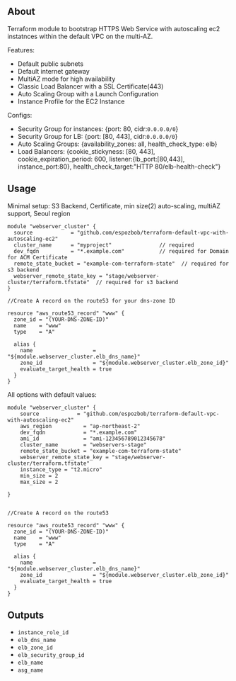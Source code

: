 ## About
Terraform module to bootstrap HTTPS Web Service with autoscaling ec2 instatnces within the default VPC on the multi-AZ.

Features:
* Default public subnets
* Default internet gateway
* MultiAZ mode for high availability 
* Classic Load Balancer with a SSL Certificate(443)
* Auto Scaling Group with a Launch Configuration
* Instance Profile for the EC2 Instance


Configs:
- Security Group for instances: {port: 80, cidr:`0.0.0.0/0`}
- Security Group for LB: {port: [80, 443], cidr:`0.0.0.0/0`}
- Auto Scaling Groups: {availability_zones: all, health_check_type: elb}
- Load Balancers: {cookie_stickyness: [80, 443], cookie_expiration_period: 600, listener:{lb_port:[80,443], instance_port:80}, health_check_target:"HTTP 80/elb-health-check"}



## Usage

Minimal setup: S3 Backend, Certificate, min size(2) auto-scaling, multiAZ support, Seoul region

```
module "webserver_cluster" {
  source            = "github.com/espozbob/terraform-default-vpc-with-autoscaling-ec2"
  cluster_name      = "myproject"               // required
  dev_fqdn          = "*.example.com"           // required for Domain for ACM Certificate
  remote_state_bucket = "example-com-terraform-state"  // required for s3 backend
  webserver_remote_state_key = "stage/webserver-cluster/terraform.tfstate"  // required for s3 backend
}

//Create A record on the route53 for your dns-zone ID

resource "aws_route53_record" "www" {
  zone_id = "(YOUR-DNS-ZONE-ID)"
  name    = "www"
  type    = "A"

  alias {
    name                   = "${module.webserver_cluster.elb_dns_name}"
    zone_id                = "${module.webserver_cluster.elb_zone_id}"
    evaluate_target_health = true
  }
}
```


All options with default values:

```
module "webserver_cluster" {
    source            = "github.com/espozbob/terraform-default-vpc-with-autoscaling-ec2"
    aws_region          = "ap-northeast-2"
    dev_fqdn            = "*.example.com"
    ami_id              = "ami-123456789012345678"
    cluster_name        = "webservers-stage"
    remote_state_bucket = "example-com-terraform-state"
    webserver_remote_state_key = "stage/webserver-cluster/terraform.tfstate"
    instance_type = "t2.micro"
    min_size = 2
    max_size = 2
  
}


//Create A record on the route53

resource "aws_route53_record" "www" {
  zone_id = "(YOUR-DNS-ZONE-ID)"
  name    = "www"
  type    = "A"

  alias {
    name                   = "${module.webserver_cluster.elb_dns_name}"
    zone_id                = "${module.webserver_cluster.elb_zone_id}"
    evaluate_target_health = true
  }
}

```

## Outputs

* `instance_role_id`
* `elb_dns_name`
* `elb_zone_id`
* `elb_security_group_id`
* `elb_name`
* `asg_name`
